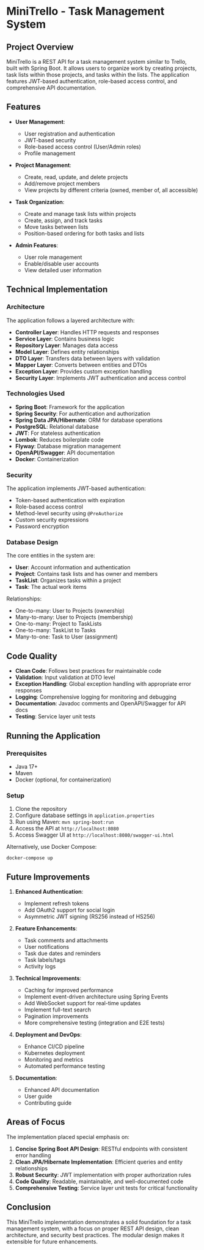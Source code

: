 # MiniTrello - Task Management System

## Project Overview

MiniTrello is a REST API for a task management system similar to Trello, built with Spring Boot. It allows users to organize work by creating projects, task lists within those projects, and tasks within the lists. The application features JWT-based authentication, role-based access control, and comprehensive API documentation.

## Features

- **User Management**:
    - User registration and authentication
    - JWT-based security
    - Role-based access control (User/Admin roles)
    - Profile management

- **Project Management**:
    - Create, read, update, and delete projects
    - Add/remove project members
    - View projects by different criteria (owned, member of, all accessible)

- **Task Organization**:
    - Create and manage task lists within projects
    - Create, assign, and track tasks
    - Move tasks between lists
    - Position-based ordering for both tasks and lists

- **Admin Features**:
    - User role management
    - Enable/disable user accounts
    - View detailed user information

## Technical Implementation

### Architecture

The application follows a layered architecture with:
- **Controller Layer**: Handles HTTP requests and responses
- **Service Layer**: Contains business logic
- **Repository Layer**: Manages data access
- **Model Layer**: Defines entity relationships
- **DTO Layer**: Transfers data between layers with validation
- **Mapper Layer**: Converts between entities and DTOs
- **Exception Layer**: Provides custom exception handling
- **Security Layer**: Implements JWT authentication and access control

### Technologies Used

- **Spring Boot**: Framework for the application
- **Spring Security**: For authentication and authorization
- **Spring Data JPA/Hibernate**: ORM for database operations
- **PostgreSQL**: Relational database
- **JWT**: For stateless authentication
- **Lombok**: Reduces boilerplate code
- **Flyway**: Database migration management
- **OpenAPI/Swagger**: API documentation
- **Docker**: Containerization

### Security

The application implements JWT-based authentication:
- Token-based authentication with expiration
- Role-based access control
- Method-level security using `@PreAuthorize`
- Custom security expressions
- Password encryption

### Database Design

The core entities in the system are:
- **User**: Account information and authentication
- **Project**: Contains task lists and has owner and members
- **TaskList**: Organizes tasks within a project
- **Task**: The actual work items

Relationships:
- One-to-many: User to Projects (ownership)
- Many-to-many: User to Projects (membership)
- One-to-many: Project to TaskLists
- One-to-many: TaskList to Tasks
- Many-to-one: Task to User (assignment)

## Code Quality

- **Clean Code**: Follows best practices for maintainable code
- **Validation**: Input validation at DTO level
- **Exception Handling**: Global exception handling with appropriate error responses
- **Logging**: Comprehensive logging for monitoring and debugging
- **Documentation**: Javadoc comments and OpenAPI/Swagger for API docs
- **Testing**: Service layer unit tests

## Running the Application

### Prerequisites
- Java 17+
- Maven
- Docker (optional, for containerization)

### Setup
1. Clone the repository
2. Configure database settings in `application.properties`
3. Run using Maven: `mvn spring-boot:run`
4. Access the API at `http://localhost:8080`
5. Access Swagger UI at `http://localhost:8080/swagger-ui.html`

Alternatively, use Docker Compose:
```
docker-compose up
```

## Future Improvements

1. **Enhanced Authentication**:
    - Implement refresh tokens
    - Add OAuth2 support for social login
    - Asymmetric JWT signing (RS256 instead of HS256)

2. **Feature Enhancements**:
    - Task comments and attachments
    - User notifications
    - Task due dates and reminders
    - Task labels/tags
    - Activity logs

3. **Technical Improvements**:
    - Caching for improved performance
    - Implement event-driven architecture using Spring Events
    - Add WebSocket support for real-time updates
    - Implement full-text search
    - Pagination improvements
    - More comprehensive testing (integration and E2E tests)

4. **Deployment and DevOps**:
    - Enhance CI/CD pipeline
    - Kubernetes deployment
    - Monitoring and metrics
    - Automated performance testing

5. **Documentation**:
    - Enhanced API documentation
    - User guide
    - Contributing guide

## Areas of Focus

The implementation placed special emphasis on:

1. **Concise Spring Boot API Design**: RESTful endpoints with consistent error handling
2. **Clean JPA/Hibernate Implementation**: Efficient queries and entity relationships
3. **Robust Security**: JWT implementation with proper authorization rules
4. **Code Quality**: Readable, maintainable, and well-documented code
5. **Comprehensive Testing**: Service layer unit tests for critical functionality

## Conclusion

This MiniTrello implementation demonstrates a solid foundation for a task management system, with a focus on proper REST API design, clean architecture, and security best practices. The modular design makes it extensible for future enhancements.